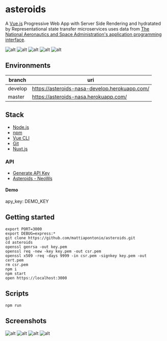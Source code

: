 # asteroids

A [Vue.js](https://vuejs.org) Progressive Web App with Server Side Rendering and hydratated by Representational state transfer microservices uses data from [The National Aeronautics and Space Administration's application programming interface](https://api.nasa.gov).

![alt](https://img.shields.io/github/issues/mattiapontonio/asteroids)
![alt](https://img.shields.io/github/forks/mattiapontonio/asteroids)
![alt](https://img.shields.io/github/stars/mattiapontonio/asteroids)
![alt](https://img.shields.io/github/license/mattiapontonio/asteroids)
![alt](https://img.shields.io/github/issues/mattiapontonio/asteroids)

## Environments

|branch|uri|
|-|-|
|develop|<https://asteroids-nasa-develop.herokuapp.com/>|
|master|<https://asteroids-nasa.herokuapp.com/>|

## Stack

- [Node.js](https://nodejs.org/en/)
- [npm](https://www.npmjs.com)
- [Vue CLI](https://cli.vuejs.org/)
- [Git](https://git-scm.com/)
- [Nuxt.js](https://nuxtjs.org/docs/2.x/get-started/installation)

### API

- [Generate API Key](https://api.nasa.gov/#apidatagov_signup)
- [Asteroids - NeoWs](https://api.nasa.gov/#NeoWS)

#### Demo

apy_key: DEMO_KEY

## Getting started

```shell
export PORT=3000
export DEBUG=express:*
git clone https://github.com/mattiapontonio/asteroids.git
cd asteroids
openssl genrsa -out key.pem
openssl req -new -key key.pem -out csr.pem
openssl x509 -req -days 9999 -in csr.pem -signkey key.pem -out cert.pem
rm csr.pem
npm i
npm start
open https://localhost:3000
```

## Scripts

```shell
npm run
```

## Screenshots

![alt](screenshots/Screenshot_20201110-042136.png)
![alt](screenshots/Screenshot_20201110-042150.png)
![alt](screenshots/Screenshot_20201110-042209.png)
![alt](screenshots/Screenshot_20201110-152839.png)
